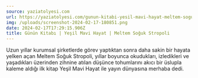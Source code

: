 ```yaml
---
source: yaziatolyesi.com
url: https://yaziatolyesi.com/gunun-kitabi-yesil-mavi-hayat-meltem-soguk-stropoli.html
img: /uploads/screenshot-2024-02-17-180851.png
date: 2024-02-17T17:29:15.906Z
title: Günün Kitabı | Yeşil Mavi Hayat | Meltem Soğuk Stropoli
---
```

Uzun yıllar kurumsal şirketlerde görev yaptıktan sonra daha sakin bir hayata yelken açan Meltem Soğuk Stropoli, yıllar boyunca okudukları, izledikleri ve yaşadıkları üzerinden zihnine atılan düşünce tohumlarını akıcı bir üslupla kaleme aldığı ilk kitap Yeşil Mavi Hayat ile yayın dünyasına merhaba dedi.
